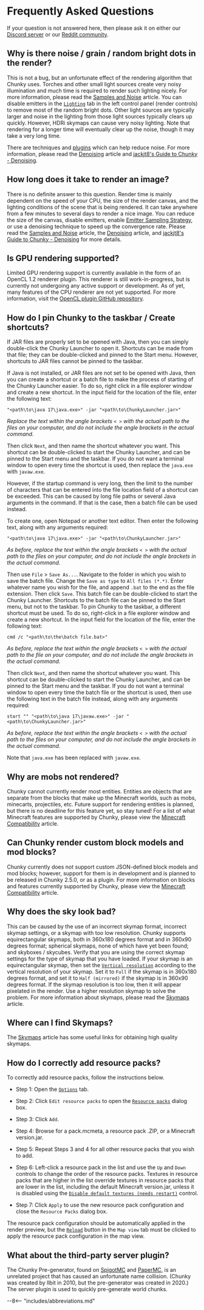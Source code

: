 # Frequently Asked Questions

If your question is not answered here, then please ask it on either our <a href="https://discord.gg/VqcHpsF" target="_blank">Discord server</a> or our <a href="https://www.reddit.com/r/chunky/" target="_blank">Reddit community</a>.

## Why is there noise / grain / random bright dots in the render?

This is not a bug, but an unfortunate effect of the rendering algorithm that Chunky uses. Torches and other small light sources create very noisy illumination and much time is required to render such lighting nicely. For more information, please read the [Samples and Noise](../../reference/introduction/samples_and_noise) article. You can disable emitters in the [`Lighting`](../../reference/user_interface/chunky/stable/render_controls/lighting) tab in the left control panel (render controls) to remove most of the random bright dots. Other light sources are typically larger and noise in the lighting from those light sources typically clears up quickly. However, HDRi skymaps can cause very noisy lighting. Note that rendering for a longer time will eventually clear up the noise, though it may take a very long time.
  
There are techniques and [plugins](../../plugins/chunky_plugins) which can help reduce noise. For more information, please read the [Denoising](../../user_guides/denoising) article and <a href="https://jackjt8.github.io/ChunkyGuide/docs/advanced_techniques/denoising.html" target="_blank">jackjt8's Guide to Chunky - Denoising</a>.


## How long does it take to render an image?

There is no definite answer to this question. Render time is mainly dependent on the speed of your CPU, the size of the render canvas, and the lighting conditions of the scene that is being rendered. It can take anywhere from a few minutes to several days to render a nice image. You can reduce the size of the canvas, disable emitters, enable [Emitter Sampling Strategy](../../reference/introduction/next_event_estimation#emitter-sampling-strategy-ess), or use a denoising technique to speed up the convergence rate. Please read the [Samples and Noise](../../reference/introduction/samples_and_noise) article, the [Denoising](../../user_guides/denoising) article, and <a href="https://jackjt8.github.io/ChunkyGuide/docs/advanced_techniques/denoising.html" target="_blank">jackjt8's Guide to Chunky - Denoising</a> for more details.


## Is GPU rendering supported?

Limited GPU rendering support is currently available in the form of an OpenCL 1.2 renderer plugin. This renderer is still work-in-progress, but is currently not undergoing any active support or development. As of yet, many features of the CPU renderer are not yet supported. For more information, visit the <a href="https://github.com/ThatRedox/ChunkyClPlugin" target="_blank">OpenCL plugin GitHub repository</a>.


## How do I pin Chunky to the taskbar / Create shortcuts?

If JAR files are properly set to be opened with Java, then you can simply double-click the Chunky Launcher to open it. Shortcuts can be made from that file; they can be double-clicked and pinned to the Start menu. However, shortcuts to JAR files cannot be pinned to the taskbar.

If Java is not installed, or JAR files are not set to be opened with Java, then you can create a shortcut or a batch file to make the process of starting of the Chunky Launcher easier. To do so, right click in a file explorer window and create a new shortcut. In the input field for the location of the file, enter the following text:

```
"<path\to\java 17\java.exe>" -jar "<path\to\ChunkyLauncher.jar>"
```

*Replace the text within the angle brackets `< >` with the actual path to the files on your computer, and do not include the angle brackets in the actual command.*

Then click `Next`, and then name the shortcut whatever you want. This shortcut can be double-clicked to start the Chunky Launcher, and can be pinned to the Start menu and the taskbar. If you do not want a terminal window to open every time the shortcut is used, then replace the `java.exe` with `javaw.exe`.

However, if the startup command is very long, then the limit to the number of characters that can be entered into the file location field of a shortcut can be exceeded. This can be caused by long file paths or several Java arguments in the command. If that is the case, then a batch file can be used instead.

To create one, open Notepad or another text editor. Then enter the following text, along with any arguments required:

```
"<path\to\java 17\java.exe>" -jar "<path\to\ChunkyLauncher.jar>"
```

*As before, replace the text within the angle brackets `< >` with the actual path to the files on your computer, and do not include the angle brackets in the actual command.*

Then use `File` > `Save As...`. Navigate to the folder in which you wish to save the batch file. Change the `Save as type` to `All files (*.*)`. Enter whatever name you wish for the file, and append `.bat` to the end as the file extension. Then click `Save`. This batch file can be double-clicked to start the Chunky Launcher. Shortcuts to the batch file can be pinned to the Start menu, but not to the taskbar. To pin Chunky to the taskbar, a different shortcut must be used. To do so, right-click in a file explorer window and create a new shortcut. In the input field for the location of the file, enter the following text:

```
cmd /c "<path\to\the\batch file.bat>"
```

*As before, replace the text within the angle brackets `< >` with the actual path to the file on your computer, and do not include the angle brackets in the actual command.*

Then click `Next`, and then name the shortcut whatever you want. This shortcut can be double-clicked to start the Chunky Launcher, and can be pinned to the Start menu and the taskbar. If you do not want a terminal window to open every time the batch file or the shortcut is used, then use the following text in the batch file instead, along with any arguments required:

```
start "" "<path\to\java 17\javaw.exe>" -jar "<path\to\ChunkyLauncher.jar>"
```

*As before, replace the text within the angle brackets `< >` with the actual path to the files on your computer, and do not include the angle brackets in the actual command.*

Note that `java.exe` has been replaced with `javaw.exe`.


## Why are mobs not rendered?

Chunky cannot currently render most entities. Entities are objects that are separate from the blocks that make up the Minecraft worlds, such as mobs, minecarts, projectiles, etc. Future support for rendering entities is planned, but there is no deadline for this feature yet, so stay tuned! For a list of what Minecraft features are supported by Chunky, please view the [Minecraft Compatibility](../minecraft_compatibility) article.


## Can Chunky render custom block models and mod blocks?

Chunky currently does not support custom JSON-defined block models and mod blocks; however, support for them is in development and is planned to be released in Chunky 2.5.0, or as a plugin. For more information on blocks and features currently supported by Chunky, please view the [Minecraft Compatibility](../minecraft_compatibility) article.


## Why does the sky look bad?

This can be caused by the use of an incorrect skymap format, incorrect skymap settings, or a skymap with too low resolution. Chunky supports equirectangular skymaps, both in 360x180 degrees format and in 360x90 degrees format; spherical skymaps, none of which have yet been found; and skyboxes / skycubes. Verify that you are using the correct skymap settings for the type of skymap that you have loaded. If your skymap is an equirectangular skymap, then set the [`Vertical resolution`](../../reference/user_interface/chunky/stable/render_controls/sky_and_fog#sky-mode-settings) according to the vertical resolution of your skymap. Set it to `Full` if the skymap is in 360x180 degrees format, and set it to `Half (mirrored)` if the skymap is in 360x90 degrees format. If the skymap resolution is too low, then it will appear pixelated in the render. Use a higher resolution skymap to solve the problem. For more information about skymaps, please read the [Skymaps](../../user_guides/skymaps) article.


## Where can I find Skymaps?

The [Skymaps](../../user_guides/skymaps#obtaining-skymaps) article has some useful links for obtaining high quality skymaps.


## How do I correctly add resource packs?

To correctly add resource packs, follow the instructions below.

- Step 1: Open the [`Options`](../../reference/user_interface/chunky/stable/right_panel_controls/options) tab.

- Step 2: Click `Edit resource packs` to open the [`Resource packs`](../../reference/user_interface/chunky/stable/right_panel_controls/options#resource-packs) dialog box.

- Step 3: Click `Add`.

- Step 4: Browse for a pack.mcmeta, a resource pack .ZIP, or a Minecraft version.jar.

- Step 5: Repeat Steps 3 and 4 for all other resource packs that you wish to add.

- Step 6: Left-click a resource pack in the list and use the `Up` and `Down` controls to change the order of the resource packs. Textures in resource packs that are higher in the list override textures in resource packs that are lower in the list, including the default Minecraft version.jar, unless it is disabled using the [`Disable default textures (needs restart)`](../../reference/user_interface/chunky/stable/right_panel_controls/options) control.

- Step 7: Click `Apply` to use the new resource pack configuration and close the `Resource Packs` dialog box.

The resource pack configuration should be automatically applied in the render preview, but the [`Reload`](../../reference/user_interface/chunky/stable/right_panel_controls/map_view) button in the `Map view` tab must be clicked to apply the resource pack configuration in the map view.


## What about the third-party server plugin?

The Chunky Pre-generator, found on <a href="https://www.spigotmc.org/resources/chunky.81534/" target="_blank">SpigotMC</a> and <a href="https://papermc.io/forums/t/1-13-2-1-18-1-chunky-pregenerator/4850" target="_blank">PaperMC</a>, is an unrelated project that has caused an unfortunate name collision. (Chunky was created by llbit in 2010, but the pre-generator was created in 2020.) The server plugin is used to quickly pre-generate world chunks.

--8<-- "includes/abbreviations.md"

